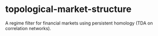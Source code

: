 # topological-market-structure
A regime filter for financial markets using persistent homology (TDA on correlation networks).
